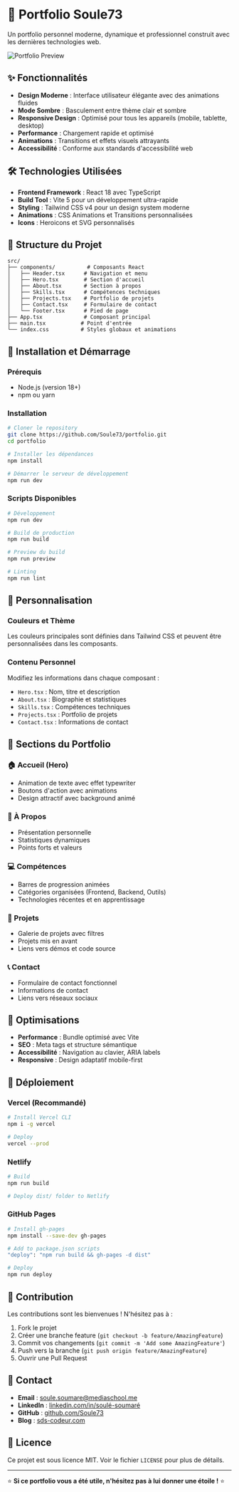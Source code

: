 # 🚀 Portfolio Soule73

Un portfolio personnel moderne, dynamique et professionnel construit avec les dernières technologies web.

![Portfolio Preview](https://via.placeholder.com/800x400/1e40af/ffffff?text=Portfolio+Soule73)

## ✨ Fonctionnalités

- **Design Moderne** : Interface utilisateur élégante avec des animations fluides
- **Mode Sombre** : Basculement entre thème clair et sombre
- **Responsive Design** : Optimisé pour tous les appareils (mobile, tablette, desktop)
- **Performance** : Chargement rapide et optimisé
- **Animations** : Transitions et effets visuels attrayants
- **Accessibilité** : Conforme aux standards d'accessibilité web

## 🛠️ Technologies Utilisées

- **Frontend Framework** : React 18 avec TypeScript
- **Build Tool** : Vite 5 pour un développement ultra-rapide
- **Styling** : Tailwind CSS v4 pour un design system moderne
- **Animations** : CSS Animations et Transitions personnalisées
- **Icons** : Heroicons et SVG personnalisés

## 📁 Structure du Projet

```
src/
├── components/          # Composants React
│   ├── Header.tsx      # Navigation et menu
│   ├── Hero.tsx        # Section d'accueil
│   ├── About.tsx       # Section à propos
│   ├── Skills.tsx      # Compétences techniques
│   ├── Projects.tsx    # Portfolio de projets
│   ├── Contact.tsx     # Formulaire de contact
│   └── Footer.tsx      # Pied de page
├── App.tsx             # Composant principal
├── main.tsx           # Point d'entrée
└── index.css          # Styles globaux et animations
```

## 🚀 Installation et Démarrage

### Prérequis
- Node.js (version 18+)
- npm ou yarn

### Installation
```bash
# Cloner le repository
git clone https://github.com/Soule73/portfolio.git
cd portfolio

# Installer les dépendances
npm install

# Démarrer le serveur de développement
npm run dev
```

### Scripts Disponibles
```bash
# Développement
npm run dev

# Build de production
npm run build

# Preview du build
npm run preview

# Linting
npm run lint
```

## 🎨 Personnalisation

### Couleurs et Thème
Les couleurs principales sont définies dans Tailwind CSS et peuvent être personnalisées dans les composants.

### Contenu Personnel
Modifiez les informations dans chaque composant :
- `Hero.tsx` : Nom, titre et description
- `About.tsx` : Biographie et statistiques
- `Skills.tsx` : Compétences techniques
- `Projects.tsx` : Portfolio de projets
- `Contact.tsx` : Informations de contact

## 📱 Sections du Portfolio

### 🏠 Accueil (Hero)
- Animation de texte avec effet typewriter
- Boutons d'action avec animations
- Design attractif avec background animé

### 👤 À Propos
- Présentation personnelle
- Statistiques dynamiques
- Points forts et valeurs

### 💻 Compétences
- Barres de progression animées
- Catégories organisées (Frontend, Backend, Outils)
- Technologies récentes et en apprentissage

### 🎯 Projets
- Galerie de projets avec filtres
- Projets mis en avant
- Liens vers démos et code source

### 📞 Contact
- Formulaire de contact fonctionnel
- Informations de contact
- Liens vers réseaux sociaux

## 🌟 Optimisations

- **Performance** : Bundle optimisé avec Vite
- **SEO** : Meta tags et structure sémantique
- **Accessibilité** : Navigation au clavier, ARIA labels
- **Responsive** : Design adaptatif mobile-first

## 🚀 Déploiement

### Vercel (Recommandé)
```bash
# Install Vercel CLI
npm i -g vercel

# Deploy
vercel --prod
```

### Netlify
```bash
# Build
npm run build

# Deploy dist/ folder to Netlify
```

### GitHub Pages
```bash
# Install gh-pages
npm install --save-dev gh-pages

# Add to package.json scripts
"deploy": "npm run build && gh-pages -d dist"

# Deploy
npm run deploy
```

## 🤝 Contribution

Les contributions sont les bienvenues ! N'hésitez pas à :

1. Fork le projet
2. Créer une branche feature (`git checkout -b feature/AmazingFeature`)
3. Commit vos changements (`git commit -m 'Add some AmazingFeature'`)
4. Push vers la branche (`git push origin feature/AmazingFeature`)
5. Ouvrir une Pull Request

## 📧 Contact

- **Email** : soule.soumare@mediaschool.me
- **LinkedIn** : [linkedin.com/in/soulé-soumaré](https://linkedin.com/in/soulé-soumaré)
- **GitHub** : [github.com/Soule73](https://github.com/Soule73)
- **Blog** : [sds-codeur.com](https://sds-codeur.com)

## 📄 Licence

Ce projet est sous licence MIT. Voir le fichier `LICENSE` pour plus de détails.

---

⭐ **Si ce portfolio vous a été utile, n'hésitez pas à lui donner une étoile !** ⭐

